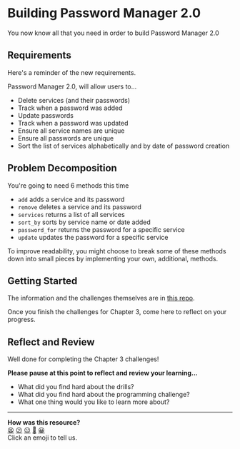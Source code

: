 # Building Password Manager 2.0

You now know all that you need in order to build Password Manager 2.0

## Requirements

Here's a reminder of the new requirements.

Password Manager 2.0, will allow users to...

- Delete services (and their passwords)
- Track when a password was added
- Update passwords
- Track when a password was updated
- Ensure all service names are unique
- Ensure all passwords are unique
- Sort the list of services alphabetically and by date of password creation

## Problem Decomposition

You're going to need 6 methods this time
- `add`  adds a service and its password
- `remove` deletes a service and its password
- `services` returns a list of all services
- `sort_by` sorts by service name or date added
- `password_for` returns the password for a specific service
- `update` updates the password for a specific service

To improve readability, you might choose to break some of these methods down into small pieces by implementing your own, additional, methods.
## Getting Started

The information and the challenges themselves are in [this repo](https://github.com/makersacademy/ruby_foundations_quizzes).

Once you finish the challenges for Chapter 3, come here to reflect on your progress.

## Reflect and Review

Well done for completing the Chapter 3 challenges!

**Please pause at this point to reflect and review your learning...**

- What did you find hard about the drills?
- What did you find hard about the programming challenge?
- What one thing would you like to learn more about?


<!-- BEGIN GENERATED SECTION DO NOT EDIT -->

---

**How was this resource?**  
[😫](https://airtable.com/shrUJ3t7KLMqVRFKR?prefill_Repository=makersacademy/ruby_foundations&prefill_File=chapter3/6_chapter_3_challenges.md&prefill_Sentiment=😫) [😕](https://airtable.com/shrUJ3t7KLMqVRFKR?prefill_Repository=makersacademy/ruby_foundations&prefill_File=chapter3/6_chapter_3_challenges.md&prefill_Sentiment=😕) [😐](https://airtable.com/shrUJ3t7KLMqVRFKR?prefill_Repository=makersacademy/ruby_foundations&prefill_File=chapter3/6_chapter_3_challenges.md&prefill_Sentiment=😐) [🙂](https://airtable.com/shrUJ3t7KLMqVRFKR?prefill_Repository=makersacademy/ruby_foundations&prefill_File=chapter3/6_chapter_3_challenges.md&prefill_Sentiment=🙂) [😀](https://airtable.com/shrUJ3t7KLMqVRFKR?prefill_Repository=makersacademy/ruby_foundations&prefill_File=chapter3/6_chapter_3_challenges.md&prefill_Sentiment=😀)  
Click an emoji to tell us.

<!-- END GENERATED SECTION DO NOT EDIT -->
